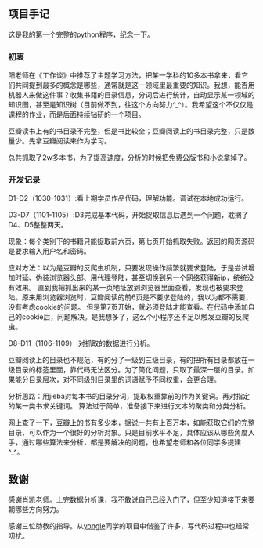 
## 项目手记

这是我的第一个完整的python程序，纪念一下。

### 初衷
阳老师在《工作谈》中推荐了主题学习方法，把某一学科的10多本书拿来，看它们共同提到最多的概念是哪些，通常就是这一领域里最重要的知识。我想，能否用机器人来做这件事？收集书籍的目录信息，分词后进行统计，自动显示某一领域的知识图，甚至是知识树（目前做不到，往这个方向努力^_^）。我希望这个不仅仅是课程的作业，而是后面持续钻研的一个项目。

豆瓣读书上有的书目录不完整，但是书比较全；豆瓣阅读上的书目录完整，只是数量少。先拿豆瓣阅读来作为学习。

总共抓取了2w多本书，为了提高速度，分析的时候把免费公版书和小说拿掉了。

### 开发记录
 
 D1-D2（1030-1031）:看上期学员作品代码，理解功能。调试在本地成功运行。
 
 D3-D7（1101-1105）:D3完成基本代码，开始捉取信息后遇到一个问题，耽搁了D4、D5整整两天。
 
 现象：每个类别下的书籍只能捉取前六页，第七页开始抓取失败。返回的网页源码是要求输入用户名和密码。
 
 应对方法：以为是豆瓣的反爬虫机制，只要发现操作频繁就要求登陆，于是尝试增加时延、伪装浏览器头部、用代理登陆，甚至切换到另一个网络获得新ip，统统没有效果。
 直到我把抓出来的某一页地址放到浏览器里面查看，发现也被要求登陆。原来用浏览器浏览时，豆瓣阅读的前6页是不要求登陆的，我以为都不需要，没有考虑cookie的问题。
 但是第7页开始，就必须登陆才能查看。在代码中添加自己的cookie后，问题解决。是我想多了，这么个小程序还不足以触发豆瓣的反爬虫。

D8-D11（1106-1109）:对抓取的数据进行分析。

豆瓣阅读上的目录也不规范，有的分了一级到三级目录，有的把所有目录都放在一级目录的标签里面，靠代码无法区分。为了简化问题，只取了最深一层的目录。如果能分目录层次，对不同级别目录里的词语赋予不同权重，会更合理。

分析思路：用jieba对每本书的目录分词，提取权重靠前的作为关键词。再对指定的某一类书求关键词。
算法过于简单，准备接下来进行文本的聚类和分类分析。

网上查了一下，[豆瓣上的书有多少本](https://www.zhihu.com/question/19583157)，据说一共有上百万本，如能获取它们的完整目录，可以作为一个很好的分析对象。只是目前水平不足，具体应该从哪些角度入手，通过哪些算法来分析，都是要解决的问题，也希望老师和各位同学多提建^_^。

## 致谢

感谢肖凯老师。上完数据分析课，我不敢说自己已经入门了，但至少知道接下来要朝哪些方向努力。

感谢三位助教的指导。从[yongle](https://github.com/lyltj2010)同学的项目中借鉴了许多，写代码过程中也经常叨扰。
  
  
